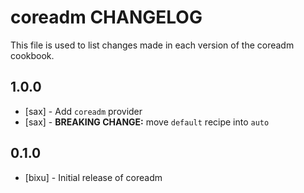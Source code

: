 coreadm CHANGELOG
=================

This file is used to list changes made in each version of the coreadm cookbook.

## 1.0.0
- [sax] - Add `coreadm` provider
- [sax] - **BREAKING CHANGE:** move `default` recipe into `auto` 

## 0.1.0
- [bixu] - Initial release of coreadm

